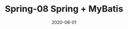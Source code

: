 ---
layout: post
title:  "Spring-08 Spring + MyBatis"
description: 
date:   2020-08-01
categories: Spring MyBatis
---